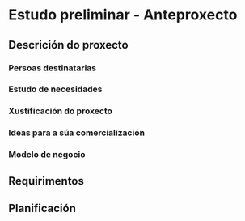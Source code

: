 # Estudo preliminar - Anteproxecto

## Descrición do proxecto

### Persoas destinatarias

### Estudo de necesidades

### Xustificación do proxecto

### Ideas para a súa comercialización

### Modelo de negocio

## Requirimentos

## Planificación
